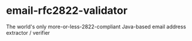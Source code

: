 # email-rfc2822-validator
The world's only more-or-less-2822-compliant Java-based email address extractor / verifier
